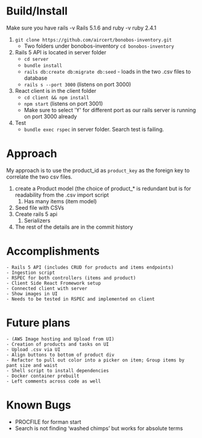 # Build/Install  

Make sure you have rails -v Rails 5.1.6 and ruby -v ruby 2.4.1

1. `git clone https://github.com/aircert/bonobos-inventory.git`
    - Two folders under bonobos-inventory `cd bonobos-inventory`
2. Rails 5 API is located in server folder 
    - `cd server`
    - `bundle install`
    - `rails db:create db:migrate db:seed` - loads in the two .csv files to database
    - `rails s --port 3000` (listens on port 3000)
3. React client is in the client folder
    - `cd client && npm install`
    - `npm start` (listens on port 3001)
    - Make sure to select 'Y' for different port as our rails server is running on port 3000 already
4. Test
    - `bundle exec rspec` in server folder. Search test is failing.


# Approach

My approach is to use the product_id as `product_key` as the foreign key to correlate the two csv files. 
1. create a Product model (the choice of product_* is redundant but is for readability from the .csv import script
    1. Has many items (item model)
2. Seed file with CSVs
3. Create rails 5 api 
    1. Serializers
4. The rest of the details are in the commit history

# Accomplishments
    - Rails 5 API (includes CRUD for products and items endpoints)
    - Ingestion script
    - RSPEC for both controllers (items and product)
    - Client Side React Fromework setup
    - Connected client with server
    - Show images in UI
    - Needs to be tested in RSPEC and implemented on client

# Future plans 
    - (AWS Image hosting and Upload from UI)
    - Creation of products and tasks on UI
    - Upload .csv via UI
    - Align buttons to bottom of product div
    - Refactor to pull out color into a picker on item; Group items by pant size and waist
    - Shell script to install dependencies
    - Docker container prebuilt
    - Left comments across code as well

# Known Bugs
- PROCFILE for forman start
- Search is not finding ‘washed chimps’ but works for absolute terms




